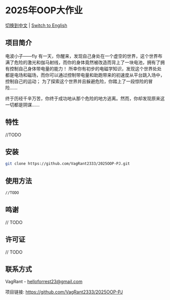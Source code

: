 # 2025年OOP大作业

[切换到中文](README-zh.md) | [Switch to English](README.md)

## 项目简介

电波小子——fly
有一天，你醒来，发现自己身处在一个虚空的世界，这个世界布满了危险的激光和伽马射线，而你的身体竟然被改造而背上了一块电池，拥有了拥有控制自己身体带电量的能力！
所幸你有初步的电磁学知识，发现这个世界处处都是电场和磁场，而你可以通过控制带电量和助跑带来的初速度从平台跳入场中，控制自己的运动；
为了探索这个世界并且躲避危险，你踏上了一段惊险的冒险......

终于历经千辛万苦，你终于成功地从那个危险的地方逃离。然而，你却发现原来这一切都是阴谋......


## 特性
//TODO

## 安装
```bash
git clone https://github.com/VagRant2333/2025OOP-PJ.git
```

## 使用方法
```bash
//TODO
```

## 鸣谢
// TODO

## 许可证
// TODO

## 联系方式
VagRant - helloforrest23@gmail.com

项目链接: https://github.com/VagRant2333/2025OOP-PJ